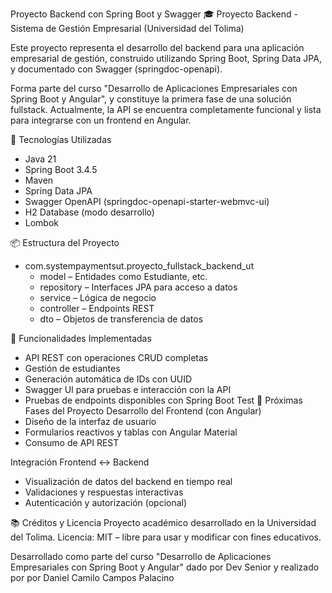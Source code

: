 Proyecto Backend con Spring Boot y Swagger
🎓 Proyecto Backend - Sistema de Gestión Empresarial (Universidad del Tolima)

Este proyecto representa el desarrollo del backend para una aplicación empresarial de gestión, construido utilizando Spring Boot, Spring Data JPA, y documentado con Swagger (springdoc-openapi).

Forma parte del curso "Desarrollo de Aplicaciones Empresariales con Spring Boot y Angular", y constituye la primera fase de una solución fullstack. Actualmente, la API se encuentra completamente funcional y lista para integrarse con un frontend en Angular.

🚀 Tecnologías Utilizadas
- Java 21
- Spring Boot 3.4.5
- Maven
- Spring Data JPA
- Swagger OpenAPI (springdoc-openapi-starter-webmvc-ui)
- H2 Database (modo desarrollo)
- Lombok

📦 Estructura del Proyecto
- com.systempaymentsut.proyecto_fullstack_backend_ut
  - model – Entidades como Estudiante, etc.
  - repository – Interfaces JPA para acceso a datos
  - service – Lógica de negocio
  - controller – Endpoints REST
  - dto – Objetos de transferencia de datos

🧪 Funcionalidades Implementadas
- API REST con operaciones CRUD completas
- Gestión de estudiantes
- Generación automática de IDs con UUID
- Swagger UI para pruebas e interacción con la API
- Pruebas de endpoints disponibles con Spring Boot Test
🧩 Próximas Fases del Proyecto
Desarrollo del Frontend (con Angular)
- Diseño de la interfaz de usuario
- Formularios reactivos y tablas con Angular Material
- Consumo de API REST

Integración Frontend ↔ Backend
- Visualización de datos del backend en tiempo real
- Validaciones y respuestas interactivas
- Autenticación y autorización (opcional)
  
📚 Créditos y Licencia
Proyecto académico desarrollado en la Universidad del Tolima.
Licencia: MIT – libre para usar y modificar con fines educativos.

Desarrollado como parte del curso "Desarrollo de Aplicaciones Empresariales con Spring Boot y Angular" dado por Dev Senior y realizado por por Daniel Camilo Campos Palacino
